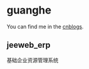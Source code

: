 # guanghe

You can find me in the [cnblogs](https://www.cnblogs.com/guanghe).

## jeeweb_erp

基础企业资源管理系统
